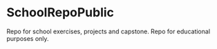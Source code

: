 # SchoolRepoPublic
Repo for school exercises, projects and capstone. Repo for educational purposes only.

